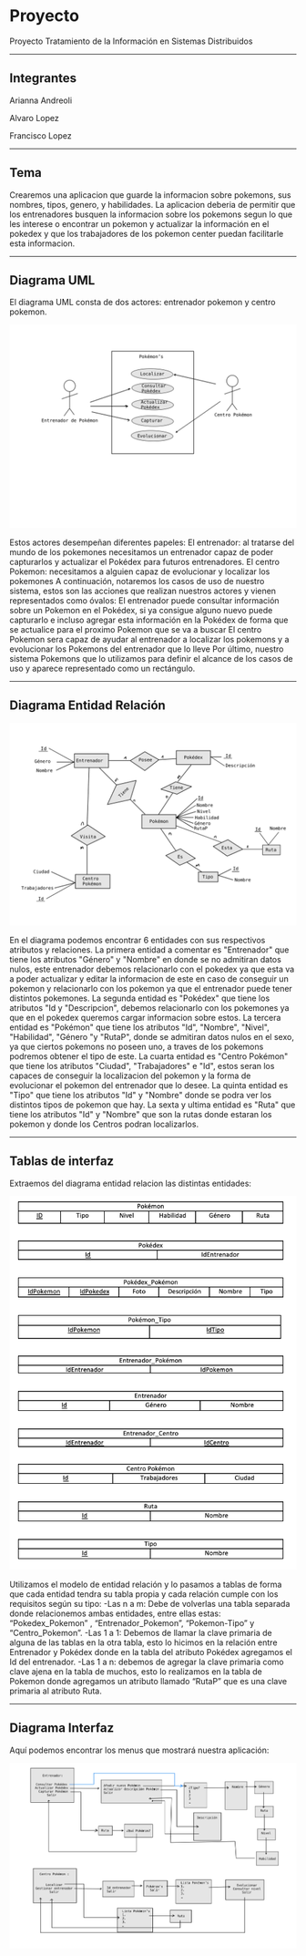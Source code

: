# Proyecto
Proyecto Tratamiento de la Información en Sistemas Distribuidos

---
## Integrantes 
Arianna Andreoli

Alvaro Lopez 

Francisco Lopez 


---
## Tema
Crearemos una aplicacion que guarde la informacion sobre pokemons, sus nombres, tipos, genero, y habilidades. La aplicacion deberia de permitir que los entrenadores busquen la informacion sobre los pokemons segun lo que les interese o encontrar un pokemon y actualizar la información en el pokedex y que los trabajadores de los pokemon center puedan facilitarle esta informacion.  

---
## Diagrama UML

  El diagrama UML consta de dos actores: entrenador pokemon y centro pokemon.

![UML](https://github.com/ariannandreoli/Proyecto/blob/main/fotos/UML.jpg)

Estos actores desempeñan diferentes papeles:
El entrenador: al tratarse del mundo de los pokemones necesitamos un entrenador capaz de poder capturarlos y actualizar el Pokédex para futuros entrenadores. 
El centro Pokemon: necesitamos a alguien capaz de evolucionar y localizar los pokemones 
A continuación, notaremos los casos de uso de nuestro sistema, estos son las acciones que realizan nuestros actores y vienen representados como óvalos:
El entrenador puede consultar información sobre un Pokemon en el Pokédex, si ya consigue alguno nuevo puede capturarlo e incluso agregar esta información en la Pokédex de forma que se actualice para el proximo Pokemon que se va a buscar
El centro Pokemon sera capaz de ayudar al entrenador a localizar los pokemons y a evolucionar los Pokemons del entrenador que lo lleve
Por último, nuestro sistema Pokemons que lo utilizamos para definir el alcance de los casos de uso y aparece representado como un rectángulo.


---
## Diagrama Entidad Relación

![ER](https://github.com/ariannandreoli/Proyecto/blob/main/fotos/ER.jpg)

En el diagrama podemos encontrar 6 entidades con sus respectivos atributos y relaciones.
La primera entidad a comentar es "Entrenador" que tiene los atributos "Género" y "Nombre" en donde se no admitiran datos nulos, este entrenador debemos relacionarlo con el pokedex ya que esta va a poder actualizar y editar la informacion de este en caso de conseguir un pokemon y relacionarlo con los pokemon ya que el entrenador puede tener distintos pokemones. 
La segunda entidad es "Pokédex" que tiene los atributos "Id y "Descripcion", debemos relacionarlo con los pokemones ya que en el pokedex queremos cargar informacion sobre estos. 
La tercera entidad es "Pokémon" que tiene los atributos "Id", "Nombre", "Nivel", "Habilidad", "Género "y "RutaP", donde se admitiran datos nulos en el sexo, ya que ciertos pokemons no poseen uno, a traves de los pokemons podremos obtener el tipo de este.
La cuarta entidad es "Centro Pokémon" que tiene los atributos "Ciudad", "Trabajadores" e "Id", estos seran los capaces de conseguir la localizacion del pokemon y la forma de evolucionar el pokemon del entrenador que lo desee. 
La quinta entidad es "Tipo" que tiene los atributos "Id" y "Nombre" donde se podra ver los distintos tipos de pokemon que hay. 
La sexta y ultima entidad es "Ruta" que tiene los atributos "Id" y "Nombre" que son la rutas donde estaran los pokemon y donde los Centros podran localizarlos. 


---
## Tablas de interfaz

Extraemos del diagrama entidad relacion las distintas entidades:

![T_ER](https://github.com/ariannandreoli/Proyecto/blob/main/fotos/TABLAS_ER.jpg)


Utilizamos el modelo de entidad relación y lo pasamos a tablas de forma que cada entidad tendra su tabla propia y cada relación cumple con los requisitos según su tipo:
-Las n a m: Debe de volverlas una tabla separada donde relacionemos ambas entidades, entre ellas estas: “Pokedex_Pokemon” , “Entrenador_Pokemon”, “Pokemon-Tipo” y “Centro_Pokemon”. 
-Las 1 a 1: Debemos de llamar la clave primaria de alguna de las tablas en la otra tabla, esto lo hicimos en la relación entre Entrenador y Pokédex donde en la tabla del atributo Pokédex agregamos el Id del entrenador. 
-Las 1 a n: debemos de agregar la clave primaria como clave ajena en la tabla de muchos, esto lo realizamos en la tabla de Pokemon donde agregamos un atributo llamado “RutaP” que es una clave primaria al atributo Ruta. 

---
## Diagrama Interfaz

Aquí podemos encontrar los menus que mostrará nuestra aplicación: 

![DiagramaInterfaz](https://github.com/ariannandreoli/Proyecto/blob/main/fotos/DiagramaInterfaz.jpg)






